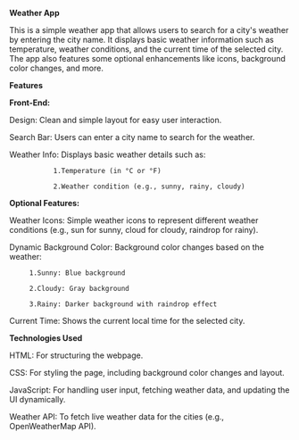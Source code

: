 **Weather App**

This is a simple weather app that allows users to search for a city's weather by entering the city name. It displays basic weather information such as temperature, weather conditions, and the current time of the selected city. The app also features some optional enhancements like icons, background color changes, and more.

**Features**

**Front-End:**

Design: Clean and simple layout for easy user interaction.

Search Bar: Users can enter a city name to search for the weather.

Weather Info: Displays basic weather details such as:

               1.Temperature (in °C or °F)
               
               2.Weather condition (e.g., sunny, rainy, cloudy)
               
**Optional Features:**

Weather Icons: Simple weather icons to represent different weather conditions (e.g., sun for sunny, cloud for cloudy, raindrop for rainy).

Dynamic Background Color: Background color changes based on the weather:

         1.Sunny: Blue background
         
         2.Cloudy: Gray background

         3.Rainy: Darker background with raindrop effect
         
Current Time: Shows the current local time for the selected city.

**Technologies Used**

HTML: For structuring the webpage.

CSS: For styling the page, including background color changes and layout.

JavaScript: For handling user input, fetching weather data, and updating the UI dynamically.

Weather API: To fetch live weather data for the cities (e.g., OpenWeatherMap API).
